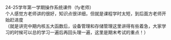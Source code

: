 24-25学年第一学期操作系统课件（fy老师）<br>
个人感觉方老师讲的很好，知识点很详细，但就是课程学时太短，到后面方老师开始赶进度<br>
（就是讲完中期内核五大函数后，设备管理和存储管理这里讲得有些着急，大家学习的时候可以总的学习一遍后再回头理一遍，这里是期末考试的重点！）
